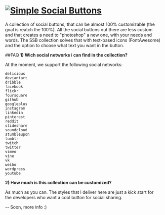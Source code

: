 # [![Simple Social Buttons](https://nicholasleite.files.wordpress.com/2014/10/logo-bg1.png)](https://simplesocialbuttons.github.io)

A collection of social buttons, that can be almost 100% customizable (the goal is reatch the 100%). All the social buttons out there are less custom and that creates a need to "photoshop" a new one, with your needs and words. The SSB collection solves that with text-based icons (FontAwesome) and the option to choose what text you want in the button.

##FAQ
**1) Wich social networks i can find in the collection?**

At the moment, we support the following social networks:

    delicious
    deviantart
    dribble
    facebook
    flickr
    foursquare
    github
    googleplus
    instagram
    linkedin
    pinterest
    reddit
    slideshare
    soundcloud
    stumbleupon
    tumblr
    twitch
    twitter
    vimeo
    vine
    vk
    weibo
    wordpress
    youtube

**2) How much is this collection can be customized?**

As much as you can. The styles that I deliver here are just a kick start for the developers who want a cool button for social sharing.

-- Soon, more info :)
